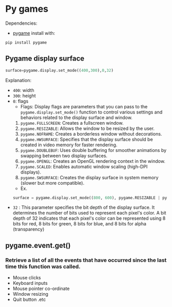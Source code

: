 # Py games
Dependencies:
- [pygame](https://www.pygame.org/wiki/GettingStarted)
install with:
```bash
pip install pygame
```
## Pygame display surface
```python
surface=pygame.display.set_mode((400,300),0,32)
```
Explanation:
- `400`: width
- `300`: height
- `0`: flags
    - Flags: Display flags are parameters that you can pass to the `pygame.display.set_mode()` function to control various settings and behaviors related to the display surface and window.
    1. `pygame.FULLSCREEN`: Creates a fullscreen window.
    1. `pygame.RESIZABLE`: Allows the window to be resized by the user.
    1. `pygame.NOFRAME`: Creates a borderless window without decorations.
    1. `pygame.HWSURFACE`: Specifies that the display surface should be created in video memory for faster rendering.
    1. `pygame.DOUBLEBUF`: Uses double buffering for smoother animations by swapping between two display surfaces.
    1. `pygame.OPENGL`: Creates an OpenGL rendering context in the window.
    1. `pygame.SCALED`: Enables automatic window scaling (high-DPI displays).
    1. `pygame.SWSURFACE`: Creates the display surface in system memory (slower but more compatible).
    - Ex.
    ```python
    surface = pygame.display.set_mode((800, 600), pygame.RESIZABLE | pygame.DOUBLEBUF)
    ```
- `32` : This parameter specifies the bit depth of the display surface. It determines the number of bits used to represent each pixel's color. A bit depth of 32 indicates that each pixel's color can be represented using 8 bits for red, 8 bits for green, 8 bits for blue, and 8 bits for alpha (transparency)

## pygame.event.get()
### Retrieve a list of all the events that have occurred since the last time this function was called.
- Mouse clicks
- Keyboard inputs
- Mouse pointer co-ordinate
- Window resizing 
- Quit button .etc


